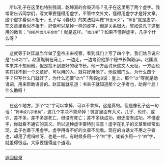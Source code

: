 &emsp;所以孔子在这里也特别强调，乾坤真的会毁灭吗？孔子在这里用了两个虚字。我常常告诉同学们，写文章要懂得用虚字，不管中文外文，懂得用虚字才是好文章。这个虚字看似不相干，孔子写《春秋》的笑法就叫做“``微言大义``”，“``微言``”就是虚字，在文章里看似不相干，好像可以拿掉一样的虚字，但是关系很大。譬如说孔子这里用的微言：“``则乾坤或几乎息矣``”！就是这样。“``或几乎``”？如果不懂得虚字，几乎个什么呀？
___
&emsp;这就等于赵匡胤当年做了皇帝出来视察，看到城门上写了四个字，我们姑且说它是“``台北之门``”。赵匡胤骑在马上，一边走，一边考验他那个秘书长陶榖gǔ。赵匡胤本来并不想用他，但是找不到更好的秘书长。他一方面讨厌这文人无耻，一方面也实在找不到一个文章好、可以用的人，就只好用他了。他说城门么，为什么四个字？只写什么门就好了，为什么还要“``之门``”？陶榖gǔ说：皇上，那个“``之``”呀就是助语词，用来帮助语言的。赵匡胤就吼道：书呆子就知道那个之乎者也，助得个屁！什么助呀！
___
&emsp;在这个地方，那个“``之``”字可以拿掉，可以不拿掉，这是真的。但是像孔子这一句话：“``乾坤或几乎息矣``”，这几个字决不能命掉！微言里面有大义，几乎、也许、或许、差不多。差不多是死亡，但没有死亡；差不多快成功，但还没有成功。不懂虚字，你就看不通它的真义。所以这种虚字要特别注意！虚字在孔子的文章里经常出现，孟子也善于用虚字。虚字用得不好的文章不能看。现在的白话文不用之乎者也，却用了呢吗啦呀，也是一样。有时候多用一个“``的``”字，或者少用一个“``的``”字，就差得很远，大家要懂得这个道理。
___
[返回目录](../../../master/README.md#目录)